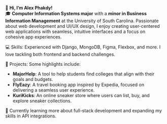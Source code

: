 👋 **Hi, I’m Alex Phakdy!**  
🎓 **Computer Information Systems major** with a **minor in Business Information Management** at the University of South Carolina. Passionate about web development and UI/UX design, I enjoy creating user-centered web applications with seamless, intuitive interfaces and a focus on cohesive app experiences.

💻 Skills: Experienced with Django, MongoDB, Figma, Flexbox, and more. I love tackling both frontend and backend challenges.

🚀 Projects: Some highlights include:

- **MajorHelp**: A tool to help students find colleges that align with their goals and budgets.
- **FlyEazy**: A travel booking app inspired by Expedia, focused on delivering a seamless user experience.
- **KuriKicks**: An online sneaker store where users can list, buy, and explore sneaker collections.

🌱 Currently learning more about full-stack development and expanding my skills in API integrations.
